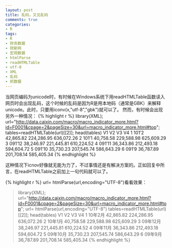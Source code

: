 ```yaml
---
layout: post
title: 乱码，又见乱码
comments: true
categories:
- R
tags:
- R
- 财务数据
- 财新网
- 宏观数据
- htmlParse
- readHTMLTable
- utf-8
- XML
- 乱码
- 抓数据 
---
```

  
当网页编码为unicode时，有时候在Windows系统下用readHTMLTable函数读入网页时会出现乱码，这个时候的乱码是因为R是用本地码（通常是GBK）来解释unicode。此时，只要用iconv(x,"utf-8","gbk")就可以了。
然而，有时候会出现另外一种情况：
{% highlight r %}
library(XML);
url="http://data.caixin.com/macro/macro_indicator_more.html?id=F0001&cpage=2&pageSize=30&url=macro_indicator_more.html#top";
tables=readHTMLTable(url)[[2]];
head(tables)
 V1 V2 V3 V4
 1 101′2 42,865.82 224,286.95 636,072.26
 2 101′1 40,758.58 229,588.98 625,609.29
 3 091′12 38,246.97 221,445.81 610,224.52
 4 091′11 36,343.86 212,493.18 594,604.72
 5 091′10 35,730.23 207,545.74 586,643.29
 6 091′9 36,787.89 201,708.14 585,405.34
{% endhighlight %}

这种情况下icnov好像就无能为力了，不过事情还是有解决方案的。正如回复中所言，在readHTMLTable之前加上一句代码就可以了。

{% highlight r %}
url= htmlParse(url,encoding="UTF-8")看看效果：

> library(XML);
> url="http://data.caixin.com/macro/macro_indicator_more.html?id=F0001&cpage=2&pageSize=30&url=macro_indicator_more.html#top";
> url= htmlParse(url,encoding="UTF-8")
> tables=readHTMLTable(url)[[2]];
> head(tables)
 V1 V2 V3 V4
1 10年2月 42,865.82 224,286.95 636,072.26
2 10年1月 40,758.58 229,588.98 625,609.29
3 09年12月 38,246.97 221,445.81 610,224.52
4 09年11月 36,343.86 212,493.18 594,604.72
5 09年10月 35,730.23 207,545.74 586,643.29
6 09年9月 36,787.89 201,708.14 585,405.34 
{% endhighlight %}
 